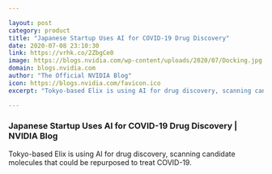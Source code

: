 ```yaml
---

layout: post
category: product
title: "Japanese Startup Uses AI for COVID-19 Drug Discovery"
date: 2020-07-08 23:10:30
link: https://vrhk.co/2ZbgCe0
image: https://blogs.nvidia.com/wp-content/uploads/2020/07/Docking.jpg
domain: blogs.nvidia.com
author: "The Official NVIDIA Blog"
icon: https://blogs.nvidia.com/favicon.ico
excerpt: "Tokyo-based Elix is using AI for drug discovery, scanning candidate molecules that could be repurposed to treat COVID-19."

---
```


### Japanese Startup Uses AI for COVID-19 Drug Discovery | NVIDIA Blog

Tokyo-based Elix is using AI for drug discovery, scanning candidate molecules that could be repurposed to treat COVID-19.
